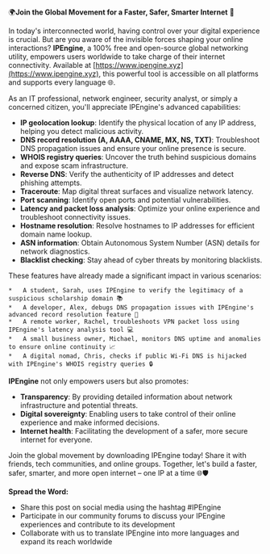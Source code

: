 🌍**Join the Global Movement for a Faster, Safer, Smarter Internet** 🚀

In today's interconnected world, having control over your digital experience is crucial. But are you aware of the invisible forces shaping your online interactions? **IPEngine**, a 100% free and open-source global networking utility, empowers users worldwide to take charge of their internet connectivity. Available at [https://www.ipengine.xyz](https://www.ipengine.xyz), this powerful tool is accessible on all platforms and supports every language 🌐.

As an IT professional, network engineer, security analyst, or simply a concerned citizen, you'll appreciate IPEngine's advanced capabilities:

*   **IP geolocation lookup**: Identify the physical location of any IP address, helping you detect malicious activity.
*   **DNS record resolution (A, AAAA, CNAME, MX, NS, TXT)**: Troubleshoot DNS propagation issues and ensure your online presence is secure.
*   **WHOIS registry queries**: Uncover the truth behind suspicious domains and expose scam infrastructure.
*   **Reverse DNS**: Verify the authenticity of IP addresses and detect phishing attempts.
*   **Traceroute**: Map digital threat surfaces and visualize network latency.
*   **Port scanning**: Identify open ports and potential vulnerabilities.
*   **Latency and packet loss analysis**: Optimize your online experience and troubleshoot connectivity issues.
*   **Hostname resolution**: Resolve hostnames to IP addresses for efficient domain name lookup.
*   **ASN information**: Obtain Autonomous System Number (ASN) details for network diagnostics.
*   **Blacklist checking**: Stay ahead of cyber threats by monitoring blacklists.

These features have already made a significant impact in various scenarios:

    *   A student, Sarah, uses IPEngine to verify the legitimacy of a suspicious scholarship domain 📚
    *   A developer, Alex, debugs DNS propagation issues with IPEngine's advanced record resolution feature 🤔
    *   A remote worker, Rachel, troubleshoots VPN packet loss using IPEngine's latency analysis tool 💻
    *   A small business owner, Michael, monitors DNS uptime and anomalies to ensure online continuity 📈
    *   A digital nomad, Chris, checks if public Wi-Fi DNS is hijacked with IPEngine's WHOIS registry queries 🔒

**IPEngine** not only empowers users but also promotes:

*   **Transparency**: By providing detailed information about network infrastructure and potential threats.
*   **Digital sovereignty**: Enabling users to take control of their online experience and make informed decisions.
*   **Internet health**: Facilitating the development of a safer, more secure internet for everyone.

Join the global movement by downloading IPEngine today! Share it with friends, tech communities, and online groups. Together, let's build a faster, safer, smarter, and more open internet – one IP at a time 🌐🛡️

**Spread the Word:**

*   Share this post on social media using the hashtag #IPEngine
*   Participate in our community forums to discuss your IPEngine experiences and contribute to its development
*   Collaborate with us to translate IPEngine into more languages and expand its reach worldwide